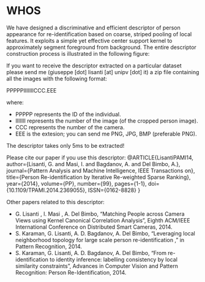 # WHOS

We have designed a discriminative and efficient descriptor of person appearance for re-identification based on coarse, striped pooling of local features. It exploits a simple yet effective center support kernel to approximately segment foreground from background. The entire descriptor construction process is illustrated in the following figure:


If you want to receive the descriptor extracted on a particular dataset please send me (giuseppe [dot] lisanti [at] unipv [dot] it) a zip file containing all the images with the following format:

PPPPPIIIIIIICCC.EEE

where:
- PPPPP represents the ID of the individual.
- IIIIIII represents the number of the image (of the cropped person image).
- CCC represents the number of the camera.
- EEE is the extesion; you can send me PNG, JPG, BMP (preferable PNG).

The descriptor takes only 5ms to be extracted!

Please cite our paper if you use this descriptor:
@ARTICLE{LisantiPAMI14, 
  author={Lisanti, G. and Masi, I. and Bagdanov, A. and Del Bimbo, A.}, 
  journal={Pattern Analysis and Machine Intelligence, IEEE Transactions on}, 
  title={Person Re-identification by Iterative Re-weighted Sparse Ranking}, 
  year={2014}, 
  volume={PP}, 
  number={99}, 
  pages={1-1}, 
  doi={10.1109/TPAMI.2014.2369055}, 
  ISSN={0162-8828}
}

Other papers related to this descriptor:
- G. Lisanti , I. Masi , A. Del Bimbo, “Matching People across Camera Views using Kernel Canonical Correlation Analysis”, Eighth ACM/IEEE International Conference on Distributed Smart Cameras, 2014.
- S. Karaman, G. Lisanti, A. D. Bagdanov, A. Del Bimbo, “Leveraging local neighborhood topology for large scale person re-identification ,” in Pattern Recognition, 2014.
- S. Karaman, G. Lisanti, A. D. Bagdanov, A. Del Bimbo, “From re-identification to identity inference: labelling consistency by local similarity constraints”, Advances in Computer Vision and Pattern Recognition: Person Re-Identification, 2014.
